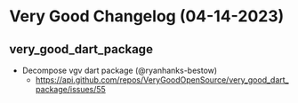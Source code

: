 # Very Good Changelog (04-14-2023)

## very_good_dart_package
- Decompose vgv dart package (@ryanhanks-bestow)
	- https://api.github.com/repos/VeryGoodOpenSource/very_good_dart_package/issues/55
